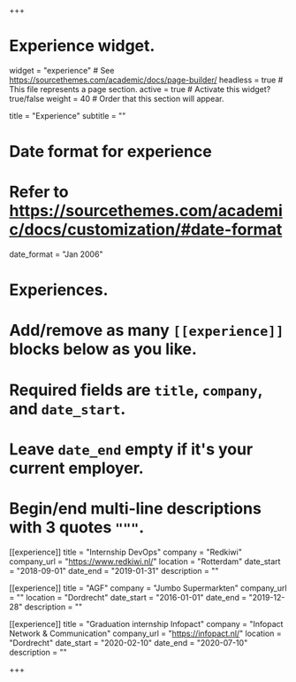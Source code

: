 +++
# Experience widget.
widget = "experience"  # See https://sourcethemes.com/academic/docs/page-builder/
headless = true  # This file represents a page section.
active = true  # Activate this widget? true/false
weight = 40  # Order that this section will appear.

title = "Experience"
subtitle = ""

# Date format for experience
#   Refer to https://sourcethemes.com/academic/docs/customization/#date-format
date_format = "Jan 2006"

# Experiences.
#   Add/remove as many `[[experience]]` blocks below as you like.
#   Required fields are `title`, `company`, and `date_start`.
#   Leave `date_end` empty if it's your current employer.
#   Begin/end multi-line descriptions with 3 quotes `"""`.

[[experience]]
  title = "Internship DevOps"
  company = "Redkiwi"
  company_url = "https://www.redkiwi.nl/"
  location = "Rotterdam"
  date_start = "2018-09-01"
  date_end = "2019-01-31"
  description = ""

[[experience]]
  title = "AGF"
  company = "Jumbo Supermarkten"
  company_url = ""
  location = "Dordrecht"
  date_start = "2016-01-01"
  date_end = "2019-12-28"
  description = ""

[[experience]]
  title = "Graduation internship Infopact"
  company = "Infopact Network & Communication"
  company_url = "https://infopact.nl/"
  location = "Dordrecht"
  date_start = "2020-02-10"
  date_end = "2020-07-10"
  description = ""



+++
